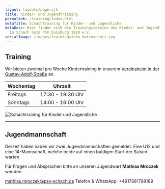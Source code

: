 ```yaml
---
layout: layouts/page.njk
title: Kinder- und Jugendtraining
permalink: /training/index.html
metaTitle: Schachtraining für Kinder- und Jugendliche
metaDesc: Hier finden sich die Trainingstermine des Kinder- und Jugendtrainings
  in Schach beim PSV Duisburg 1920 e.V.
socialImage: /images/trainingsfoto_datenschutz.jpg
---
```

## Training

Wir bieten zweimal pro Woche Kindertraining in unserem [Vereinsheim in der Gustav-Adolf-Straße](https://www.psv-schach.de/location) an.

| Wochentag | Uhrzeit           |
| --------- | ----------------- |
| Freitags  | 17:30 - 19:30 Uhr |
| Sonntags  | 14:00 - 16:00 Uhr |

  ![Schachtraining für Kinder und Jugendliche](/images/trainingsfoto_datenschutz.jpg "Schachtraining für Kinder und Jugendliche")

- - -

## Jugendmannschaft

Derzeit haben haben wir zwei Jugendmannschaften gemeldet. Eine U12 und eine 14-Mannschaft, welche beide auf einen baldigen Start der Saison warten.

Für Fragen und Absprachen bitte an unseren Jugendwart **Mathias Mroczek** wenden.

[mathias.mroczek@psv-schach.de](mailto:mathias.mroczek@psv-schach.de)
Telefon & WhatsApp: +4917681798189